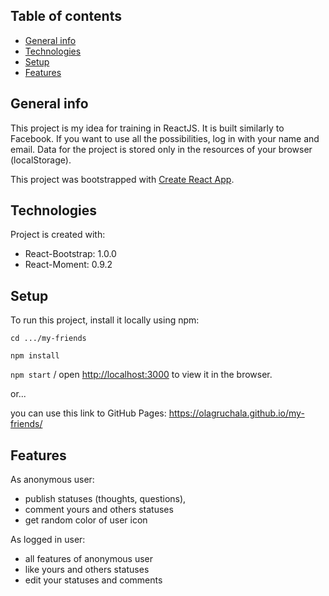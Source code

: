 ## Table of contents
* [General info](#general-info)
* [Technologies](#technologies)
* [Setup](#setup)
* [Features](#features)

## General info
This project is my idea for training in ReactJS. It is built similarly to Facebook. 
If you want to use all the possibilities, log in with your name and email. Data for the project is stored only in the resources of your browser (localStorage).

This project was bootstrapped with [Create React App](https://github.com/facebook/create-react-app).
	
## Technologies
Project is created with:
* React-Bootstrap: 1.0.0
* React-Moment: 0.9.2
	
## Setup
To run this project, install it locally using npm:

``cd .../my-friends``

``npm install``

``npm start``
 / open [http://localhost:3000](http://localhost:3000) to view it in the browser.

or...

you can use this link to GitHub Pages:
https://olagruchala.github.io/my-friends/

## Features
As anonymous user:
* publish statuses (thoughts, questions),
* comment yours and others statuses 
* get random color of user icon

As logged in user: 
* all features of anonymous user
* like yours and others statuses
* edit your statuses and comments

 